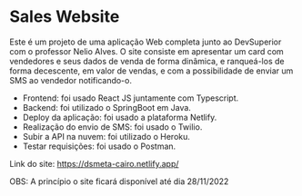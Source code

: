 # Sales Website
Este é  um projeto de uma aplicação Web completa junto ao DevSuperior com o professor Nelio Alves. O site consiste em apresentar um card com vendedores e seus dados de venda de forma dinâmica, e ranqueá-los de forma decescente, em valor de vendas, e com a possibilidade de enviar um SMS ao vendedor notificando-o.

- Frontend: foi usado React JS juntamente com Typescript.
- Backend: foi utilizado o SpringBoot em Java.
- Deploy da aplicação: foi usado a plataforma Netlify.
- Realização do envio de SMS: foi usado o Twilio.
- Subir a API na nuvem: foi utilizado o Heroku.
- Testar requisições: foi usado o Postman.

Link do site: https://dsmeta-cairo.netlify.app/

OBS: A princípio o site ficará disponível até dia 28/11/2022

